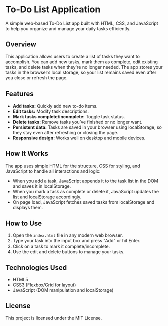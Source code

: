 # To-Do List Application

A simple web-based To-Do List app built with HTML, CSS, and JavaScript to help you organize and manage your daily tasks efficiently.

## Overview

This application allows users to create a list of tasks they want to accomplish. You can add new tasks, mark them as complete, edit existing tasks, and delete tasks when they're no longer needed. The app stores your tasks in the browser’s local storage, so your list remains saved even after you close or refresh the page.

## Features

- **Add tasks:** Quickly add new to-do items.
- **Edit tasks:** Modify task descriptions.
- **Mark tasks complete/incomplete:** Toggle task status.
- **Delete tasks:** Remove tasks you’ve finished or no longer want.
- **Persistent data:** Tasks are saved in your browser using localStorage, so they stay even after refreshing or closing the page.
- **Responsive design:** Works well on desktop and mobile devices.

## How It Works

The app uses simple HTML for the structure, CSS for styling, and JavaScript to handle all interactions and logic:
- When you add a task, JavaScript appends it to the task list in the DOM and saves it in localStorage.
- When you mark a task as complete or delete it, JavaScript updates the list and localStorage accordingly.
- On page load, JavaScript fetches saved tasks from localStorage and displays them.

## How to Use

1. Open the `index.html` file in any modern web browser.
2. Type your task into the input box and press "Add" or hit Enter.
3. Click on a task to mark it complete/incomplete.
4. Use the edit and delete buttons to manage your tasks.

## Technologies Used

- HTML5
- CSS3 (Flexbox/Grid for layout)
- JavaScript (DOM manipulation and localStorage)

## License

This project is licensed under the MIT License.
